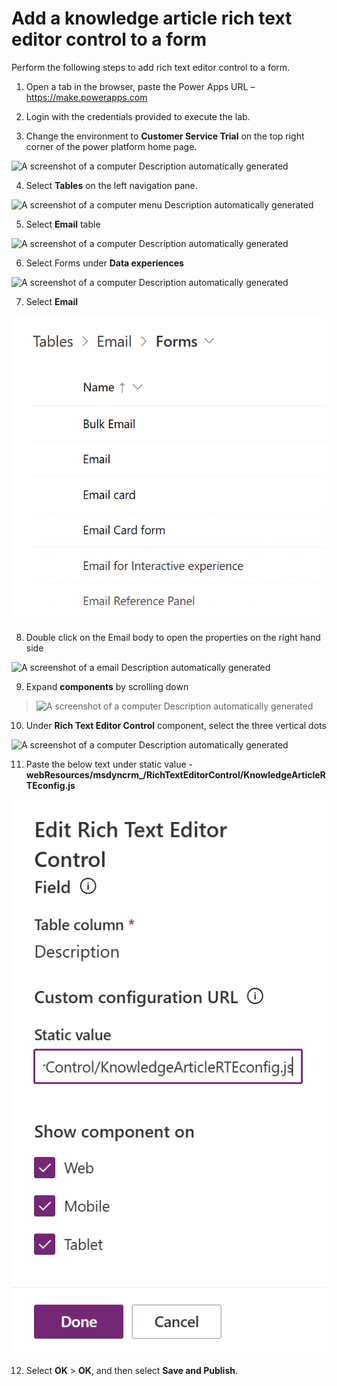# Add a knowledge article rich text editor control to a form

Perform the following steps to add rich text editor control to a form.

1.  Open a tab in the browser, paste the Power Apps URL –
    <https://make.powerapps.com>

2.  Login with the credentials provided to execute the lab.

3.  Change the environment to **Customer Service Trial** on the top
    right corner of the power platform home page.

![A screenshot of a computer Description automatically
generated](./media/media20/image1.png)

4.  Select **Tables** on the left navigation pane.

![A screenshot of a computer menu Description automatically
generated](./media/media20/image2.png)

5.  Select **Email** table

![A screenshot of a computer Description automatically
generated](./media/media20/image3.png)

6.  Select Forms under **Data experiences**

![A screenshot of a computer Description automatically
generated](./media/media20/image4.png)

7.  Select **Email**

![](./media/media20/image5.png)

8.  Double click on the Email body to open the properties on the right
    hand side

![A screenshot of a email Description automatically
generated](./media/media20/image6.png)

9.  Expand **components** by scrolling down

> ![A screenshot of a computer Description automatically
> generated](./media/media20/image7.png)

10. Under **Rich Text Editor Control** component, select the three
    vertical dots

![A screenshot of a computer Description automatically
generated](./media/media20/image8.png)

11. Paste the below text under static value -
    **webResources/msdyncrm\_/RichTextEditorControl/KnowledgeArticleRTEconfig.js**

![](./media/media20/image9.png)

12. Select **OK** \> **OK**, and then select **Save and Publish**.
